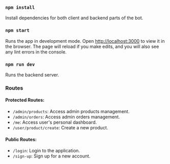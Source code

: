### `npm install`

Install dependencies for both client and backend parts of the bot.

### `npm start`

Runs the app in development mode.
Open [http://localhost:3000](http://localhost:3000) to view it in the browser.
The page will reload if you make edits, and you will also see any lint errors in the console.

### `npm run dev`

Runs the backend server.

### Routes

#### Protected Routes:

- `/admin/products`: Access admin products management.
- `/admin/orders`: Access admin orders management.
- `/me`: Access user's personal dashboard.
- `/user/product/create`: Create a new product.

#### Public Routes:

- `/login`: Login to the application.
- `/sign-up`: Sign up for a new account.
